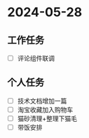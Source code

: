 # 2024-05-28

## 工作任务

- [ ] 评论组件联调

## 个人任务

- [ ] 技术文档增加一篇
- [ ] 淘宝收藏加入购物车
- [ ] 猫砂清理+整理下猫毛
- [ ] 带饭安排
